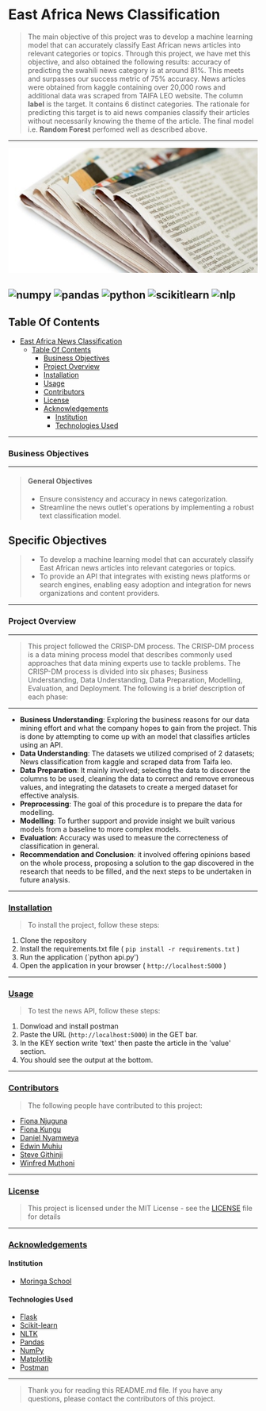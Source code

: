 # East Africa News Classification
> The main objective of this project was to develop a machine learning model that can accurately classify East African news articles into relevant categories or topics. Through this project, we have met this objective, and also obtained the following results: accuracy of predicting the swahili news category is at around 81%. This meets and surpasses our success metric of 75% accuracy.
> News articles were obtained from kaggle containing over 20,000 rows and additional data was scraped from TAIFA LEO website.
> The column <b>label</b> is the target. It contains 6 distinct categories.
> The rationale for predicting this target is to aid news companies classify their articles without necessarily knowing the theme of the article.
> The final model i.e. <b>Random Forest</b> perfomed well as described above.

---
![alt text](image.jpeg)

![numpy](https://img.shields.io/badge/Numpy-777BB4?style=for-the-badge&logo=numpy&logoColor=white)  ![pandas](https://img.shields.io/badge/Pandas-2C2D72?style=for-the-badge&logo=pandas&logoColor=white)   ![python](https://img.shields.io/badge/Python-FFD43B?style=for-the-badge&logo=python&logoColor=blue)    ![scikitlearn](https://img.shields.io/badge/scikit_learn-F7931E?style=for-the-badge&logo=scikit-learn&logoColor=white)    ![nlp](https://img.shields.io/badge/nlp-209117?style=for-the-badge&logo=nlp&logoColor=white)
---
## Table Of Contents
- [East Africa News Classification](#East-Africa-News-classification)
  - [Table Of Contents](#table-of-contents)
    - [Business Objectives](#business-objectives)
    - [Project Overview](#project-overview)
    - [Installation](#installation)
    - [Usage](#usage)
    - [Contributors](#contributors)
    - [License](#license)
    - [Acknowledgements](#acknowledgements)
      - [Institution](#institution)
      - [Technologies Used](#technologies-used)
---
### Business Objectives
---
> #### General Objectives
> * Ensure consistency and accuracy in news categorization.
> * Streamline the news outlet's operations by implementing a robust text classification model.
> 
## Specific Objectives
> * To develop a machine learning model that can accurately classify East African news articles into relevant categories or topics.
> * To provide an API that integrates with existing news platforms or search engines, enabling easy adoption and integration for news organizations and content providers.
---
### Project Overview
---
> This project followed the CRISP-DM process. The CRISP-DM process is a data mining process model that describes commonly used approaches that data mining experts use to tackle problems. The CRISP-DM process is divided into six phases; Business Understanding, Data Understanding, Data Preparation, Modelling, Evaluation, and Deployment. The following is a brief description of each phase:
---
- **Business Understanding**: Exploring the business reasons for our data mining effort and what the company hopes to gain from the project. This is done by attempting to come up with an model that classifies articles using an API.
- **Data Understanding**: The datasets we utilized comprised of 2 datasets; News classification from kaggle and scraped data from Taifa leo.
- **Data Preparation**: It mainly involved; selecting the data to discover the columns to be used, cleaning the data to correct and remove erroneous values, and integrating the datasets to create a merged dataset for effective analysis.
- **Preprocessing**: The goal of this procedure is to prepare the data for modelling.
- **Modelling**: To further support and provide insight we built various models from a baseline to more complex models.
- **Evaluation**: Accuracy was used to measure the correcteness of classification in general.
- **Recommendation and Conclusion**: it involved offering opinions based on the whole process, proposing a solution to the gap discovered in the research that needs to be filled, and the next steps to be undertaken in future analysis.
---
### [Installation](#installation)
> To install the project, follow these steps:
1. Clone the repository
2. Install the requirements.txt file ( `pip install -r requirements.txt` )
3. Run the application (`python api.py')
4. Open the application in your browser ( `http://localhost:5000` )
---
### [Usage](#usage)
> To test the news API, follow these steps:
1. Donwload and install postman
2. Paste the URL (`http://localhost:5000`) in the GET bar.
3. In the KEY section write 'text' then paste the article in the 'value' section.
4. You should see the output at the bottom.
---
### [Contributors](#contributors)
>
> The following people have contributed to this project:
- [Fiona Njuguna](https://github.com/KoriMigan)
- [Fiona Kungu](https://github.com/Fiona-Kungu)
- [Daniel Nyamweya](https://github.com/Daniel1999Akama)
- [Edwin Muhiu](https://github.com/rurungamuhia)
- [Steve Githinji](https://github.com/stevegithinji)
- [Winfred Muthoni](https://github.com/WinnieKabuya)
---
### [License](#license)
> This project is licensed under the MIT License - see the [LICENSE](LICENSE.md) file for details
---
### [Acknowledgements](#acknowledgements)
#### Institution
- [Moringa School](https://moringaschool.com/)
#### Technologies Used
- [Flask](https://flask.palletsprojects.com/)
- [Scikit-learn](https://scikit-learn.org/)
- [NLTK](https://www.nltk.org/)
- [Pandas](https://pandas.pydata.org/)
- [NumPy](https://numpy.org/)
- [Matplotlib](https://matplotlib.org/)
- [Postman](https://www.postman.com/downloads/)
---
> Thank you for reading this README.md file. If you have any questions, please contact the contributors of this project.
